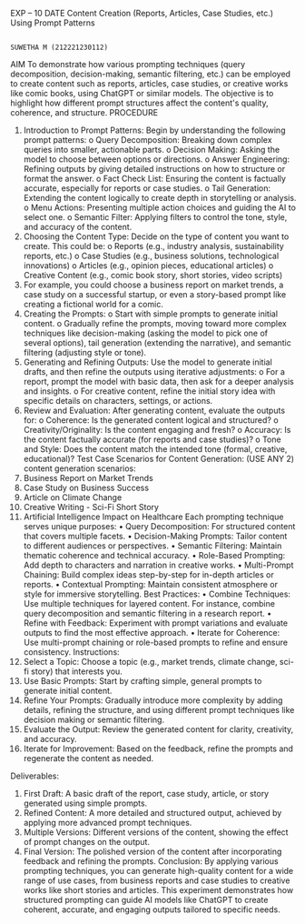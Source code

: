 EXP – 10
DATE	Content Creation (Reports, Articles, Case Studies, etc.) Using Prompt Patterns

                                                                                                                      SUWETHA M (212221230112)

AIM
To demonstrate how various prompting techniques (query decomposition, decision-making, semantic filtering, etc.) can be employed to create content such as reports, articles, case studies, or creative works like comic books, using ChatGPT or similar models. The objective is to highlight how different prompt structures affect the content's quality, coherence, and structure.
PROCEDURE
1.	Introduction to Prompt Patterns: 
Begin by understanding the following prompt patterns:
o	Query Decomposition: Breaking down complex queries into smaller, actionable parts.
o	Decision Making: Asking the model to choose between options or directions.
o	Answer Engineering: Refining outputs by giving detailed instructions on how to structure or format the answer.
o	Fact Check List: Ensuring the content is factually accurate, especially for reports or case studies.
o	Tail Generation: Extending the content logically to create depth in storytelling or analysis.
o	Menu Actions: Presenting multiple action choices and guiding the AI to select one.
o	Semantic Filter: Applying filters to control the tone, style, and accuracy of the content.
2.	Choosing the Content Type: Decide on the type of content you want to create. This could be:
o	Reports (e.g., industry analysis, sustainability reports, etc.)
o	Case Studies (e.g., business solutions, technological innovations)
o	Articles (e.g., opinion pieces, educational articles)
o	Creative Content (e.g., comic book story, short stories, video scripts)
3.	For example, you could choose a business report on market trends, a case study on a successful startup, or even a story-based prompt like creating a fictional world for a comic.
4.	Creating the Prompts:
o	Start with simple prompts to generate initial content.
o	Gradually refine the prompts, moving toward more complex techniques like decision-making (asking the model to pick one of several options), tail generation (extending the narrative), and semantic filtering (adjusting style or tone).
5.	Generating and Refining Outputs: Use the model to generate initial drafts, and then refine the outputs using iterative adjustments:
o	For a report, prompt the model with basic data, then ask for a deeper analysis and insights.
o	For creative content, refine the initial story idea with specific details on characters, settings, or actions.
6.	Review and Evaluation: After generating content, evaluate the outputs for:
o	Coherence: Is the generated content logical and structured?
o	Creativity/Originality: Is the content engaging and fresh?
o	Accuracy: Is the content factually accurate (for reports and case studies)?
o	Tone and Style: Does the content match the intended tone (formal, creative, educational)?
Test Case Scenarios for Content Generation: (USE ANY 2)
content generation scenarios:
1.	Business Report on Market Trends
2.	Case Study on Business Success
3.	Article on Climate Change
4.	Creative Writing - Sci-Fi Short Story
5.	Artificial Intelligence Impact on Healthcare
Each prompting technique serves unique purposes:
•	Query Decomposition: For structured content that covers multiple facets.
•	Decision-Making Prompts: Tailor content to different audiences or perspectives.
•	Semantic Filtering: Maintain thematic coherence and technical accuracy.
•	Role-Based Prompting: Add depth to characters and narration in creative works.
•	Multi-Prompt Chaining: Build complex ideas step-by-step for in-depth articles or reports.
•	Contextual Prompting: Maintain consistent atmosphere or style for immersive storytelling.
Best Practices:
•	Combine Techniques: Use multiple techniques for layered content. For instance, combine query decomposition and semantic filtering in a research report.
•	Refine with Feedback: Experiment with prompt variations and evaluate outputs to find the most effective approach.
•	Iterate for Coherence: Use multi-prompt chaining or role-based prompts to refine and ensure consistency.
Instructions:
1.	Select a Topic: Choose a topic (e.g., market trends, climate change, sci-fi story) that interests you.
2.	Use Basic Prompts: Start by crafting simple, general prompts to generate initial content.
3.	Refine Your Prompts: Gradually introduce more complexity by adding details, refining the structure, and using different prompt techniques like decision making or semantic filtering.
4.	Evaluate the Output: Review the generated content for clarity, creativity, and accuracy.
5.	Iterate for Improvement: Based on the feedback, refine the prompts and regenerate the content as needed.

Deliverables:
1.	First Draft: A basic draft of the report, case study, article, or story generated using simple prompts.
2.	Refined Content: A more detailed and structured output, achieved by applying more advanced prompt techniques.
3.	Multiple Versions: Different versions of the content, showing the effect of prompt changes on the output.
4.	Final Version: The polished version of the content after incorporating feedback and refining the prompts.
Conclusion:
By applying various prompting techniques, you can generate high-quality content for a wide range of use cases, from business reports and case studies to creative works like short stories and articles. This experiment demonstrates how structured prompting can guide AI models like ChatGPT to create coherent, accurate, and engaging outputs tailored to specific needs.

